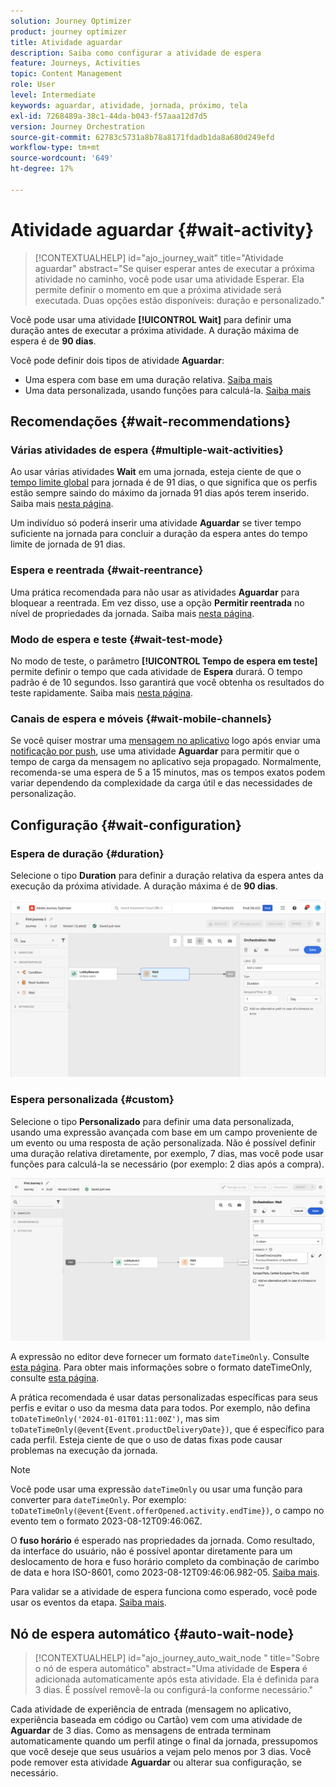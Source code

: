 ```yaml
---
solution: Journey Optimizer
product: journey optimizer
title: Atividade aguardar
description: Saiba como configurar a atividade de espera
feature: Journeys, Activities
topic: Content Management
role: User
level: Intermediate
keywords: aguardar, atividade, jornada, próximo, tela
exl-id: 7268489a-38c1-44da-b043-f57aaa12d7d5
version: Journey Orchestration
source-git-commit: 62783c5731a8b78a8171fdadb1da8a680d249efd
workflow-type: tm+mt
source-wordcount: '649'
ht-degree: 17%

---
```


# Atividade aguardar {#wait-activity}

>[!CONTEXTUALHELP]
>id="ajo_journey_wait"
>title="Atividade aguardar"
>abstract="Se quiser esperar antes de executar a próxima atividade no caminho, você pode usar uma atividade Esperar. Ela permite definir o momento em que a próxima atividade será executada. Duas opções estão disponíveis: duração e personalizado."

Você pode usar uma atividade **[!UICONTROL Wait]** para definir uma duração antes de executar a próxima atividade.  A duração máxima de espera é de **90 dias**.

Você pode definir dois tipos de atividade **Aguardar**:

* Uma espera com base em uma duração relativa. [Saiba mais](#duration)
* Uma data personalizada, usando funções para calculá-la. [Saiba mais](#custom)

<!--
* [Email send time optimization](#email_send_time_optimization)
* [Fixed date](#fixed_date) 
-->

## Recomendações {#wait-recommendations}

### Várias atividades de espera {#multiple-wait-activities}

Ao usar várias atividades **Wait** em uma jornada, esteja ciente de que o [tempo limite global](journey-properties.md#global_timeout) para jornada é de 91 dias, o que significa que os perfis estão sempre saindo do máximo da jornada 91 dias após terem inserido. Saiba mais [nesta página](journey-properties.md#global_timeout).

Um indivíduo só poderá inserir uma atividade **Aguardar** se tiver tempo suficiente na jornada para concluir a duração da espera antes do tempo limite de jornada de 91 dias.

### Espera e reentrada {#wait-reentrance}

Uma prática recomendada para não usar as atividades **Aguardar** para bloquear a reentrada. Em vez disso, use a opção **Permitir reentrada** no nível de propriedades da jornada. Saiba mais [nesta página](../building-journeys/journey-properties.md#entrance).

### Modo de espera e teste {#wait-test-mode}

No modo de teste, o parâmetro **[!UICONTROL Tempo de espera em teste]** permite definir o tempo que cada atividade de **Espera** durará. O tempo padrão é de 10 segundos. Isso garantirá que você obtenha os resultados do teste rapidamente. Saiba mais [nesta página](../building-journeys/testing-the-journey.md).

### Canais de espera e móveis {#wait-mobile-channels}

Se você quiser mostrar uma [mensagem no aplicativo](../in-app/create-in-app.md) logo após enviar uma [notificação por push](../../rp_landing_pages/push-landing-page.md), use uma atividade **Aguardar** para permitir que o tempo de carga da mensagem no aplicativo seja propagado. Normalmente, recomenda-se uma espera de 5 a 15 minutos, mas os tempos exatos podem variar dependendo da complexidade da carga útil e das necessidades de personalização.

## Configuração {#wait-configuration}

### Espera de duração {#duration}

Selecione o tipo **Duration** para definir a duração relativa da espera antes da execução da próxima atividade. A duração máxima é de **90 dias**.

![Definir a duração da espera](assets/journey55.png)

<!--
## Fixed date wait{#fixed_date}

Select the date for the execution of the next activity.

![](assets/journey56.png)

-->

### Espera personalizada {#custom}

Selecione o tipo **Personalizado** para definir uma data personalizada, usando uma expressão avançada com base em um campo proveniente de um evento ou uma resposta de ação personalizada. Não é possível definir uma duração relativa diretamente, por exemplo, 7 dias, mas você pode usar funções para calculá-la se necessário (por exemplo: 2 dias após a compra).

![Definir uma espera personalizada com uma expressão](assets/journey57.png)

A expressão no editor deve fornecer um formato `dateTimeOnly`. Consulte [esta página](expression/expressionadvanced.md). Para obter mais informações sobre o formato dateTimeOnly, consulte [esta página](expression/data-types.md).

A prática recomendada é usar datas personalizadas específicas para seus perfis e evitar o uso da mesma data para todos. Por exemplo, não defina `toDateTimeOnly('2024-01-01T01:11:00Z')`, mas sim `toDateTimeOnly(@event{Event.productDeliveryDate})`, que é específico para cada perfil. Esteja ciente de que o uso de datas fixas pode causar problemas na execução da jornada.


>[!NOTE]
>
>Você pode usar uma expressão `dateTimeOnly` ou usar uma função para converter para `dateTimeOnly`. Por exemplo: `toDateTimeOnly(@event{Event.offerOpened.activity.endTime})`, o campo no evento tem o formato 2023-08-12T09:46:06Z.
>
>O **fuso horário** é esperado nas propriedades da jornada. Como resultado, da interface do usuário, não é possível apontar diretamente para um deslocamento de hora e fuso horário completo da combinação de carimbo de data e hora ISO-8601, como 2023-08-12T09:46:06.982-05. [Saiba mais](../building-journeys/timezone-management.md).


Para validar se a atividade de espera funciona como esperado, você pode usar os eventos da etapa. [Saiba mais](../reports/query-examples.md#common-queries).

## Nó de espera automático  {#auto-wait-node}


>[!CONTEXTUALHELP]
>id="ajo_journey_auto_wait_node "
>title="Sobre o nó de espera automático"
>abstract="Uma atividade de **Espera** é adicionada automaticamente após esta atividade. Ela é definida para 3 dias. É possível removê-la ou configurá-la conforme necessário."

Cada atividade de experiência de entrada (mensagem no aplicativo, experiência baseada em código ou Cartão) vem com uma atividade de **Aguardar** de 3 dias. Como as mensagens de entrada terminam automaticamente quando um perfil atinge o final da jornada, pressupomos que você deseje que seus usuários a vejam pelo menos por 3 dias. Você pode remover esta atividade **Aguardar** ou alterar sua configuração, se necessário.
